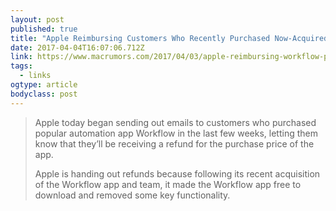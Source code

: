 ```yaml
---
layout: post 
published: true 
title: "Apple Reimbursing Customers Who Recently Purchased Now-Acquired App Workflow" 
date: 2017-04-04T16:07:06.712Z 
link: https://www.macrumors.com/2017/04/03/apple-reimbursing-workflow-purchases/ 
tags:
  - links
ogtype: article 
bodyclass: post 
---
```


> Apple today began sending out emails to customers who purchased popular automation app Workflow in the last few weeks, letting them know that they’ll be receiving a refund for the purchase price of the app.
> 
> Apple is handing out refunds because following its recent acquisition of the Workflow app and team, it made the Workflow app free to download and removed some key functionality.
